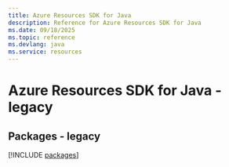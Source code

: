 ```yaml
---
title: Azure Resources SDK for Java
description: Reference for Azure Resources SDK for Java
ms.date: 09/18/2025
ms.topic: reference
ms.devlang: java
ms.service: resources
---
```

# Azure Resources SDK for Java - legacy
## Packages - legacy
[!INCLUDE [packages](resources-index.md)]